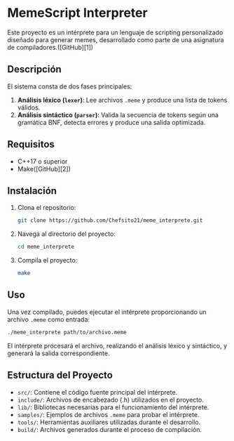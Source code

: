 # MemeScript Interpreter

Este proyecto es un intérprete para un lenguaje de scripting personalizado diseñado para generar memes, desarrollado como parte de una asignatura de compiladores.([GitHub][1])

## Descripción

El sistema consta de dos fases principales:

1. **Análisis léxico (`lexer`)**: Lee archivos `.meme` y produce una lista de tokens válidos.
2. **Análisis sintáctico (`parser`)**: Valida la secuencia de tokens según una gramática BNF, detecta errores y produce una salida optimizada.

## Requisitos

* C++17 o superior
* Make([GitHub][2])

## Instalación

1. Clona el repositorio:

   ```bash
   git clone https://github.com/Chefsito21/meme_interprete.git
   ```



2. Navega al directorio del proyecto:

   ```bash
   cd meme_interprete
   ```



3. Compila el proyecto:

   ```bash
   make
   ```



## Uso

Una vez compilado, puedes ejecutar el intérprete proporcionando un archivo `.meme` como entrada:

```bash
./meme_interprete path/to/archivo.meme
```



El intérprete procesará el archivo, realizando el análisis léxico y sintáctico, y generará la salida correspondiente.

## Estructura del Proyecto

* `src/`: Contiene el código fuente principal del intérprete.
* `include/`: Archivos de encabezado (.h) utilizados en el proyecto.
* `lib/`: Bibliotecas necesarias para el funcionamiento del intérprete.
* `samples/`: Ejemplos de archivos `.meme` para probar el intérprete.
* `tools/`: Herramientas auxiliares utilizadas durante el desarrollo.
* `build/`: Archivos generados durante el proceso de compilación.
